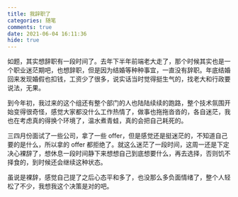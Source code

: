 ```yaml
---
title: 我辞职了
categories: 随笔
comments: true
date: 2021-06-04 16:11:36
hide: true
---
```

如题，其实想辞职有一段时间了。去年下半年前端老大走了，那个时候其实也是一个职业迷茫期吧，也想辞职，但是因为结婚等种种事宜，一直没有辞职。年底结婚回来发现婚假也扣钱，工资少了很多，说实话当时觉得挺生气的，找老大和行政要说法，无果。

到今年初，我过来的这个组还有整个部门的人也陆陆续续的跑路，整个技术氛围开始变得很奇怪，感觉大家都没什么工作热情了，做事也拖拖沓沓的，各自迷茫，我也在考虑真的得换个环境了，温水煮青蛙，真的会把自己耗死的。

三四月份面试了一些公司，拿了一些 offer，但是感觉还是挺迷茫的，不知道自己要的是什么，所以拿的 offer 都拒绝了。就这么迷茫了一段时间，这周一还是下定决心裸辞了，想休息一段时间静下来想想自己到底想要什么，再去选择，否则饥不择食的，到时候还会继续这种状态。

虽说是裸辞，感觉自己提了之后心态平和多了，也没那么多负面情绪了，整个人轻松了不少，我想我这个决策是对的吧。